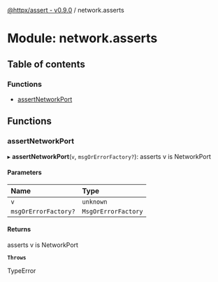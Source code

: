 [@httpx/assert - v0.9.0](../README.md) / network.asserts

# Module: network.asserts

## Table of contents

### Functions

- [assertNetworkPort](network_asserts.md#assertnetworkport)

## Functions

### assertNetworkPort

▸ **assertNetworkPort**(`v`, `msgOrErrorFactory?`): asserts v is NetworkPort

#### Parameters

| Name | Type |
| :------ | :------ |
| `v` | `unknown` |
| `msgOrErrorFactory?` | `MsgOrErrorFactory` |

#### Returns

asserts v is NetworkPort

**`Throws`**

TypeError
